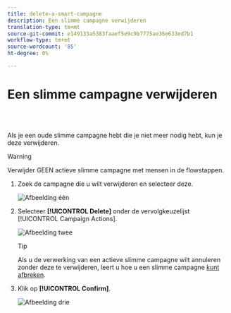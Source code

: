 ```yaml
---
title: delete-a-smart-campagne
description: Een slimme campagne verwijderen
translation-type: tm+mt
source-git-commit: e149133a5383faaef5e9c9b7775ae36e633ed7b1
workflow-type: tm+mt
source-wordcount: '85'
ht-degree: 0%

---
```



# Een slimme campagne verwijderen

<br> 

Als je een oude slimme campagne hebt die je niet meer nodig hebt, kun je deze verwijderen.

>[!WARNING]
>
>Verwijder GEEN actieve slimme campagne met mensen in de flowstappen.

1. Zoek de campagne die u wilt verwijderen en selecteer deze.

   ![Afbeelding één](/help/sky/assets/smart-campaigns/delete-a-smart-campaign/delete-a-smart-campaign-1.png)

1. Selecteer **[!UICONTROL Delete]** onder de vervolgkeuzelijst [!UICONTROL Campaign Actions].

   ![Afbeelding twee](/help/sky/assets/smart-campaigns/delete-a-smart-campaign/delete-a-smart-campaign-2.png)

   >[!TIP]
   >
   >Als u de verwerking van een actieve slimme campagne wilt annuleren zonder deze te verwijderen, leert u hoe u een slimme campagne [kunt afbreken](https://docs.marketo.com/display/DOCS/Abort+a+Smart+Campaign).

1. Klik op **[!UICONTROL Confirm]**.

   ![Afbeelding drie](/help/sky/assets/smart-campaigns/delete-a-smart-campaign/delete-a-smart-campaign-3.png)

